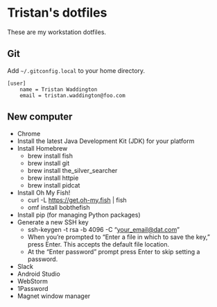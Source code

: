 # Tristan's dotfiles

These are my workstation dotfiles.

## Git

Add `~/.gitconfig.local` to your home directory.

```
[user]
    name = Tristan Waddington
    email = tristan.waddington@foo.com
```

## New computer

- Chrome
- Install the latest Java Development Kit (JDK) for your platform
- Install Homebrew
  - brew install fish
  - brew install git
  - brew install the_silver_searcher
  - brew install httpie
  - brew install pidcat
- Install Oh My Fish!
  - curl -L https://get.oh-my.fish | fish
  - omf install bobthefish
- Install pip (for managing Python packages)
- Generate a new SSH key
  - ssh-keygen -t rsa -b 4096 -C “your_email@dat.com”
  - When you’re prompted to “Enter a file in which to save the key,” press Enter. This accepts the default file location.
  - At the “Enter password” prompt press Enter to skip setting a password.
- Slack
- Android Studio
- WebStorm
- 1Password
- Magnet window manager
